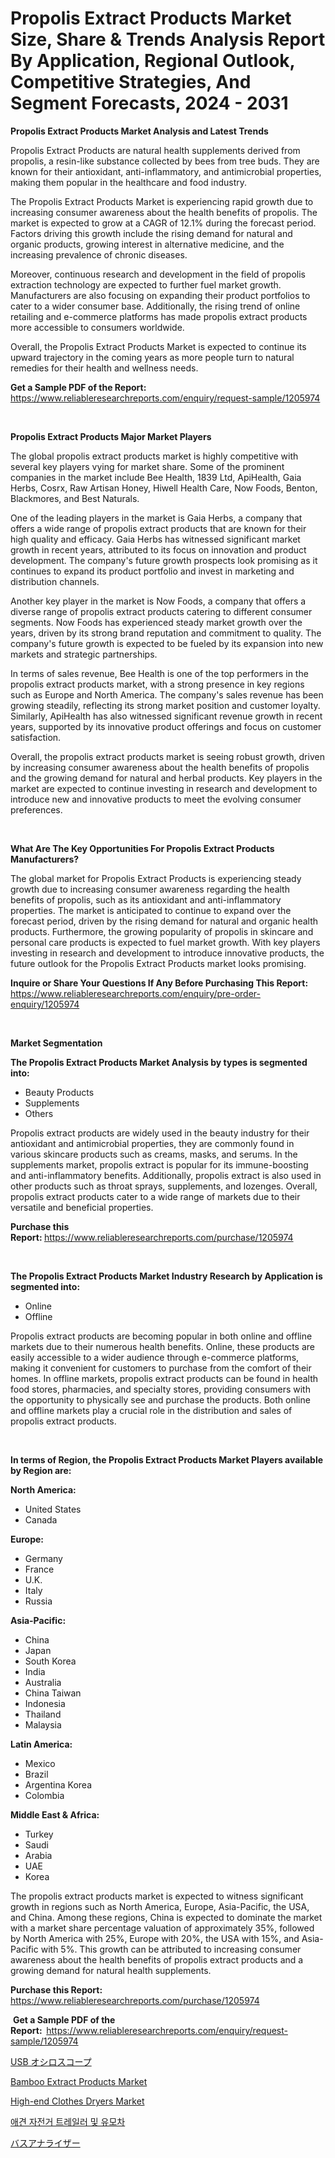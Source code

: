 <p><h1>Propolis Extract Products Market Size, Share & Trends Analysis Report By Application, Regional Outlook, Competitive Strategies, And Segment Forecasts, 2024 - 2031</h1></p><p><strong>Propolis Extract Products Market Analysis and Latest Trends</strong></p>
<p><p>Propolis Extract Products are natural health supplements derived from propolis, a resin-like substance collected by bees from tree buds. They are known for their antioxidant, anti-inflammatory, and antimicrobial properties, making them popular in the healthcare and food industry.</p><p>The Propolis Extract Products Market is experiencing rapid growth due to increasing consumer awareness about the health benefits of propolis. The market is expected to grow at a CAGR of 12.1% during the forecast period. Factors driving this growth include the rising demand for natural and organic products, growing interest in alternative medicine, and the increasing prevalence of chronic diseases.</p><p>Moreover, continuous research and development in the field of propolis extraction technology are expected to further fuel market growth. Manufacturers are also focusing on expanding their product portfolios to cater to a wider consumer base. Additionally, the rising trend of online retailing and e-commerce platforms has made propolis extract products more accessible to consumers worldwide.</p><p>Overall, the Propolis Extract Products Market is expected to continue its upward trajectory in the coming years as more people turn to natural remedies for their health and wellness needs.</p></p>
<p><strong>Get a Sample PDF of the Report:&nbsp;</strong> <a href="https://www.reliableresearchreports.com/enquiry/request-sample/1205974">https://www.reliableresearchreports.com/enquiry/request-sample/1205974</a></p>
<p>&nbsp;</p>
<p><strong>Propolis Extract Products Major Market Players</strong></p>
<p><p>The global propolis extract products market is highly competitive with several key players vying for market share. Some of the prominent companies in the market include Bee Health, 1839 Ltd, ApiHealth, Gaia Herbs, Cosrx, Raw Artisan Honey, Hiwell Health Care, Now Foods, Benton, Blackmores, and Best Naturals.</p><p>One of the leading players in the market is Gaia Herbs, a company that offers a wide range of propolis extract products that are known for their high quality and efficacy. Gaia Herbs has witnessed significant market growth in recent years, attributed to its focus on innovation and product development. The company's future growth prospects look promising as it continues to expand its product portfolio and invest in marketing and distribution channels.</p><p>Another key player in the market is Now Foods, a company that offers a diverse range of propolis extract products catering to different consumer segments. Now Foods has experienced steady market growth over the years, driven by its strong brand reputation and commitment to quality. The company's future growth is expected to be fueled by its expansion into new markets and strategic partnerships.</p><p>In terms of sales revenue, Bee Health is one of the top performers in the propolis extract products market, with a strong presence in key regions such as Europe and North America. The company's sales revenue has been growing steadily, reflecting its strong market position and customer loyalty. Similarly, ApiHealth has also witnessed significant revenue growth in recent years, supported by its innovative product offerings and focus on customer satisfaction.</p><p>Overall, the propolis extract products market is seeing robust growth, driven by increasing consumer awareness about the health benefits of propolis and the growing demand for natural and herbal products. Key players in the market are expected to continue investing in research and development to introduce new and innovative products to meet the evolving consumer preferences.</p></p>
<p>&nbsp;</p>
<p><strong>What Are The Key Opportunities For Propolis Extract Products Manufacturers?</strong></p>
<p><p>The global market for Propolis Extract Products is experiencing steady growth due to increasing consumer awareness regarding the health benefits of propolis, such as its antioxidant and anti-inflammatory properties. The market is anticipated to continue to expand over the forecast period, driven by the rising demand for natural and organic health products. Furthermore, the growing popularity of propolis in skincare and personal care products is expected to fuel market growth. With key players investing in research and development to introduce innovative products, the future outlook for the Propolis Extract Products market looks promising.</p></p>
<p><strong>Inquire or Share Your Questions If Any Before Purchasing This Report:</strong> <a href="https://www.reliableresearchreports.com/enquiry/pre-order-enquiry/1205974">https://www.reliableresearchreports.com/enquiry/pre-order-enquiry/1205974</a></p>
<p>&nbsp;</p>
<p><strong>Market Segmentation</strong></p>
<p><strong>The Propolis Extract Products Market Analysis by types is segmented into:</strong></p>
<p><ul><li>Beauty Products</li><li>Supplements</li><li>Others</li></ul></p>
<p><p>Propolis extract products are widely used in the beauty industry for their antioxidant and antimicrobial properties, they are commonly found in various skincare products such as creams, masks, and serums. In the supplements market, propolis extract is popular for its immune-boosting and anti-inflammatory benefits. Additionally, propolis extract is also used in other products such as throat sprays, supplements, and lozenges. Overall, propolis extract products cater to a wide range of markets due to their versatile and beneficial properties.</p></p>
<p><strong>Purchase this Report:&nbsp;</strong><a href="https://www.reliableresearchreports.com/purchase/1205974">https://www.reliableresearchreports.com/purchase/1205974</a></p>
<p>&nbsp;</p>
<p><strong>The Propolis Extract Products Market Industry Research by Application is segmented into:</strong></p>
<p><ul><li>Online</li><li>Offline</li></ul></p>
<p><p>Propolis extract products are becoming popular in both online and offline markets due to their numerous health benefits. Online, these products are easily accessible to a wider audience through e-commerce platforms, making it convenient for customers to purchase from the comfort of their homes. In offline markets, propolis extract products can be found in health food stores, pharmacies, and specialty stores, providing consumers with the opportunity to physically see and purchase the products. Both online and offline markets play a crucial role in the distribution and sales of propolis extract products.</p></p>
<p>&nbsp;</p>
<p><strong>In terms of Region, the Propolis Extract Products Market Players available by Region are:</strong></p>
<p>
    <p> <strong> North America: </strong>
        <ul>
            <li>United States</li>
            <li>Canada</li>
        </ul>
        </p> 
    <p> <strong> Europe: </strong>
        <ul>
            <li>Germany</li>
            <li>France</li>
            <li>U.K.</li>
            <li>Italy</li>
            <li>Russia</li>
        </ul>
        </p> 
    <p> <strong> Asia-Pacific: </strong>
        <ul>
            <li>China</li>
            <li>Japan</li>
            <li>South Korea</li>
            <li>India</li>
            <li>Australia</li>
            <li>China Taiwan</li>
            <li>Indonesia</li>
            <li>Thailand</li>
            <li>Malaysia</li>
        </ul>
        </p> 
    <p> <strong> Latin America: </strong>
        <ul>
            <li>Mexico</li>
            <li>Brazil</li>
            <li>Argentina Korea</li>
            <li>Colombia</li>
        </ul>
        </p> 
    <p> <strong> Middle East & Africa: </strong>
        <ul>
            <li>Turkey</li>
            <li>Saudi</li>
            <li>Arabia</li>
            <li>UAE</li>
            <li>Korea</li>
        </ul>
    </p>
    </p>
<p><p>The propolis extract products market is expected to witness significant growth in regions such as North America, Europe, Asia-Pacific, the USA, and China. Among these regions, China is expected to dominate the market with a market share percentage valuation of approximately 35%, followed by North America with 25%, Europe with 20%, the USA with 15%, and Asia-Pacific with 5%. This growth can be attributed to increasing consumer awareness about the health benefits of propolis extract products and a growing demand for natural health supplements.</p></p>
<p><strong>Purchase this Report: </strong><a href="https://www.reliableresearchreports.com/purchase/1205974">https://www.reliableresearchreports.com/purchase/1205974</a></p>
<p>&nbsp;<strong>Get a Sample PDF of the Report:&nbsp;&nbsp;</strong><a href="https://www.reliableresearchreports.com/enquiry/request-sample/1205974">https://www.reliableresearchreports.com/enquiry/request-sample/1205974</a></p>
<p><strong></strong></p>
<p><p><a href="https://github.com/mcbeesbxa270/Market-Research-Report-List-1/blob/main/44990027599.md">USB オシロスコープ</a></p><p><a href="https://github.com/Glendatilghmankmgz0rbhwpy/Market-Research-Report-List-1/blob/main/bamboo-extract-products-market.md">Bamboo Extract Products Market</a></p><p><a href="https://github.com/dx0328/Market-Research-Report-List-2/blob/main/high-end-clothes-dryers-market.md">High-end Clothes Dryers Market</a></p><p><a href="https://github.com/wallacBahrtyinger567686/Market-Research-Report-List-1/blob/main/47737396850.md">애견 자전거 트레일러 및 유모차</a></p><p><a href="https://github.com/EmoryYundt1935/Market-Research-Report-List-1/blob/main/96135517600.md">バスアナライザー</a></p></p>